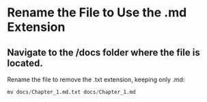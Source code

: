# Rename the File to Use the .md Extension
## Navigate to the /docs folder where the file is located.

Rename the file to remove the .txt extension, keeping only .md:

```py
mv docs/Chapter_1.md.txt docs/Chapter_1.md
```
